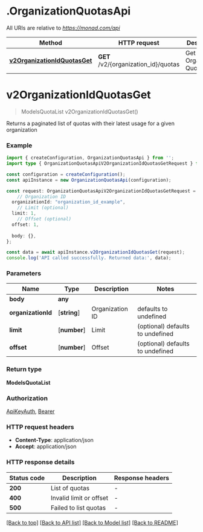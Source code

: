 # .OrganizationQuotasApi

All URIs are relative to *https://monad.com/api*

Method | HTTP request | Description
------------- | ------------- | -------------
[**v2OrganizationIdQuotasGet**](OrganizationQuotasApi.md#v2OrganizationIdQuotasGet) | **GET** /v2/{organization_id}/quotas | Get Organization Quotas


# **v2OrganizationIdQuotasGet**
> ModelsQuotaList v2OrganizationIdQuotasGet()

Returns a paginated list of quotas with their latest usage for a given organization

### Example


```typescript
import { createConfiguration, OrganizationQuotasApi } from '';
import type { OrganizationQuotasApiV2OrganizationIdQuotasGetRequest } from '';

const configuration = createConfiguration();
const apiInstance = new OrganizationQuotasApi(configuration);

const request: OrganizationQuotasApiV2OrganizationIdQuotasGetRequest = {
    // Organization ID
  organizationId: "organization_id_example",
    // Limit (optional)
  limit: 1,
    // Offset (optional)
  offset: 1,
  
  body: {},
};

const data = await apiInstance.v2OrganizationIdQuotasGet(request);
console.log('API called successfully. Returned data:', data);
```


### Parameters

Name | Type | Description  | Notes
------------- | ------------- | ------------- | -------------
 **body** | **any**|  |
 **organizationId** | [**string**] | Organization ID | defaults to undefined
 **limit** | [**number**] | Limit | (optional) defaults to undefined
 **offset** | [**number**] | Offset | (optional) defaults to undefined


### Return type

**ModelsQuotaList**

### Authorization

[ApiKeyAuth](README.md#ApiKeyAuth), [Bearer](README.md#Bearer)

### HTTP request headers

 - **Content-Type**: application/json
 - **Accept**: application/json


### HTTP response details
| Status code | Description | Response headers |
|-------------|-------------|------------------|
**200** | List of quotas |  -  |
**400** | Invalid limit or offset |  -  |
**500** | Failed to list quotas |  -  |

[[Back to top]](#) [[Back to API list]](README.md#documentation-for-api-endpoints) [[Back to Model list]](README.md#documentation-for-models) [[Back to README]](README.md)


